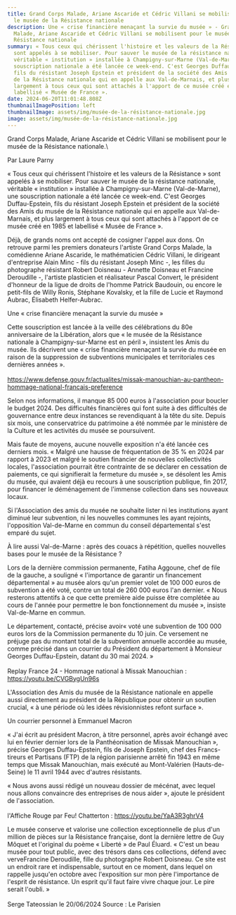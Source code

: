 ```yaml
---
title: Grand Corps Malade, Ariane Ascaride et Cédric Villani se mobilisent pour
  le musée de la Résistance nationale
description: Une « crise financière menaçant la survie du musée » - Grand Corps
  Malade, Ariane Ascaride et Cédric Villani se mobilisent pour le musée de la
  Résistance nationale
summary: « Tous ceux qui chérissent l'histoire et les valeurs de la Résistance »
  sont appelés à se mobiliser. Pour sauver le musée de la résistance nationale,
  véritable « institution » installée à Champigny-sur-Marne (Val-de-Marne), une
  souscription nationale a été lancée ce week-end. C'est Georges Duffau-Epstein,
  fils du résistant Joseph Epstein et président de la société des Amis du musée
  de la Résistance nationale qui en appelle aux Val-de-Marnais, et plus
  largement à tous ceux qui sont attachés à l'apport de ce musée créé en 1985 et
  labellisé « Musée de France ».
date: 2024-06-20T11:01:48.808Z
thumbnailImagePosition: left
thumbnailImage: assets/img/musée-de-la-résistance-nationale.jpg
image: assets/img/musée-de-la-résistance-nationale.jpg
---
```

Grand Corps Malade, Ariane Ascaride et Cédric Villani se mobilisent pour le musée de la Résistance nationale.\

Par Laure Parny

« Tous ceux qui chérissent l'histoire et les valeurs de la Résistance » sont appelés à se mobiliser. Pour sauver le musée de la résistance nationale, véritable « institution » installée à Champigny-sur-Marne (Val-de-Marne), une souscription nationale a été lancée ce week-end. C'est Georges Duffau-Epstein, fils du résistant Joseph Epstein et président de la société des Amis du musée de la Résistance nationale qui en appelle aux Val-de-Marnais, et plus largement à tous ceux qui sont attachés à l'apport de ce musée créé en 1985 et labellisé « Musée de France ».

Déjà, de grands noms ont accepté de cosigner l'appel aux dons. On retrouve parmi les premiers donateurs l'artiste Grand Corps Malade, la comédienne Ariane Ascaride, le mathématicien Cédric Villani, le dirigeant d'entreprise Alain Minc - fils du résistant Joseph Minc -, les filles du photographe résistant Robert Doisneau - Annette Doisneau et Francine Deroudille -, l'artiste plasticien et réalisateur Pascal Convert, le président d'honneur de la ligue de droits de l'homme Patrick Baudouin, ou encore le petit-fils de Willy Ronis, Stéphane Kovalsky, et la fille de Lucie et Raymond Aubrac, Élisabeth Helfer-Aubrac.

Une « crise financière menaçant la survie du musée »

Cette souscription est lancée à la veille des célébrations du 80e anniversaire de la Libération, alors que « le musée de la Résistance nationale à Champigny-sur-Marne est en péril », insistent les Amis du musée. Ils décrivent une « crise financière menaçant la survie du musée en raison de la suppression de subventions municipales et territoriales ces dernières années ».\
\
https://www.defense.gouv.fr/actualites/missak-manouchian-au-pantheon-hommage-national-francais-preference

Selon nos informations, il manque 85 000 euros à l'association pour boucler le budget 2024. Des difficultés financières qui font suite à des difficultés de gouvernance entre deux instances se revendiquant à la tête du site. Depuis six mois, une conservatrice du patrimoine a été nommée par le ministère de la Culture et les activités du musée se poursuivent.

Mais faute de moyens, aucune nouvelle exposition n'a été lancée ces derniers mois. « Malgré une hausse de fréquentation de 35 % en 2024 par rapport à 2023 et malgré le soutien financier de nouvelles collectivités locales, l'association pourrait être contrainte de se déclarer en cessation de paiements, ce qui signifierait la fermeture du musée », se désolent les Amis du musée, qui avaient déjà eu recours à une souscription publique, fin 2017, pour financer le déménagement de l'immense collection dans ses nouveaux locaux.

Si l'Association des amis du musée ne souhaite lister ni les institutions ayant diminué leur subvention, ni les nouvelles communes les ayant rejoints, l'opposition Val-de-Marne en commun du conseil départemental s'est emparé du sujet.

À lire aussi Val-de-Marne : après des couacs à répétition, quelles nouvelles bases pour le musée de la Résistance ?

Lors de la dernière commission permanente, Fatiha Aggoune, chef de file de la gauche, a souligné « l'importance de garantir un financement départemental » au musée alors qu'un premier volet de 100 000 euros de subvention a été voté, contre un total de 260 000 euros l'an dernier. « Nous resterons attentifs à ce que cette première aide puisse être complétée au cours de l'année pour permettre le bon fonctionnement du musée », insiste Val-de-Marne en commun.

Le département, contacté, précise avoir« voté une subvention de 100 000 euros lors de la Commission permanente du 10 juin. Ce versement ne préjuge pas du montant total de la subvention annuelle accordée au musée, comme précisé dans un courrier du Président du département à Monsieur Georges Duffau-Epstein, datant du 30 mai 2024. »\
\
R﻿eplay France 24 - Hommage national à Missak Manouchian : https://youtu.be/CVGBygUn96s

L'Association des Amis du musée de la Résistance nationale en appelle aussi directement au président de la République pour obtenir un soutien crucial, « à une période où les idées révisionnistes refont surface ».

Un courrier personnel à Emmanuel Macron

« J'ai écrit au président Macron, à titre personnel, après avoir échangé avec lui en février dernier lors de la Panthéonisation de Missak Manouchian », précise Georges Duffau-Epstein, fils de Joseph Epstein, chef des Francs-tireurs et Partisans (FTP) de la région parisienne arrêté fin 1943 en même temps que Missak Manouchian, mais exécuté au Mont-Valérien (Hauts-de-Seine) le 11 avril 1944 avec d'autres résistants.

« Nous avons aussi rédigé un nouveau dossier de mécénat, avec lequel nous allons convaincre des entreprises de nous aider », ajoute le président de l'association.\
\
l﻿'Affiche Rouge par Feu! Chatterton : https://youtu.be/YaA3R3ghrV4

Le musée conserve et valorise une collection exceptionnelle de plus d'un million de pièces sur la Résistance française, dont la dernière lettre de Guy Môquet et l'original du poème « Liberté » de Paul Éluard. « C'est un beau musée pour tout public, avec des trésors dans ces collections, défend avec verveFrancine Deroudille, fille du photographe Robert Doisneau. Ce site est un endroit rare et indispensable, surtout en ce moment, dans lequel on rappelle jusqu'en octobre avec l'exposition sur mon père l'importance de l'esprit de résistance. Un esprit qu'il faut faire vivre chaque jour. Le pire serait l'oubli. »\
\
S﻿erge Tateossian le 20/06/2024   Source : Le Parisien